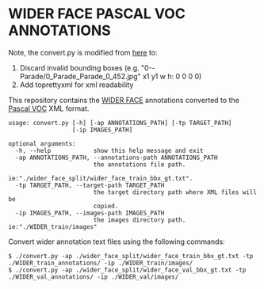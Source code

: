 # WIDER FACE PASCAL VOC ANNOTATIONS

Note, the convert.py is modified from [here](https://github.com/akofman/wider-face-pascal-voc-annotations) to:
1) Discard invalid bounding boxes (e.g. "0--Parade/0_Parade_Parade_0_452.jpg" x1 y1 w h: 0 0 0 0)
2) Add toprettyxml for xml readability

This repository contains the [WIDER FACE](http://mmlab.ie.cuhk.edu.hk/projects/WIDERFace/) annotations converted to the [Pascal VOC](http://host.robots.ox.ac.uk/pascal/VOC/) XML format.

```
usage: convert.py [-h] [-ap ANNOTATIONS_PATH] [-tp TARGET_PATH]
                  [-ip IMAGES_PATH]

optional arguments:
  -h, --help            show this help message and exit
  -ap ANNOTATIONS_PATH, --annotations-path ANNOTATIONS_PATH
                        the annotations file path.
                        ie:"./wider_face_split/wider_face_train_bbx_gt.txt".
  -tp TARGET_PATH, --target-path TARGET_PATH
                        the target directory path where XML files will be
                        copied.
  -ip IMAGES_PATH, --images-path IMAGES_PATH
                        the images directory path. ie:"./WIDER_train/images"
```

Convert wider annotation text files using the following commands:

```
$ ./convert.py -ap ./wider_face_split/wider_face_train_bbx_gt.txt -tp ./WIDER_train_annotations/ -ip ./WIDER_train/images/
$ ./convert.py -ap ./wider_face_split/wider_face_val_bbx_gt.txt -tp ./WIDER_val_annotations/ -ip ./WIDER_val/images/
```
